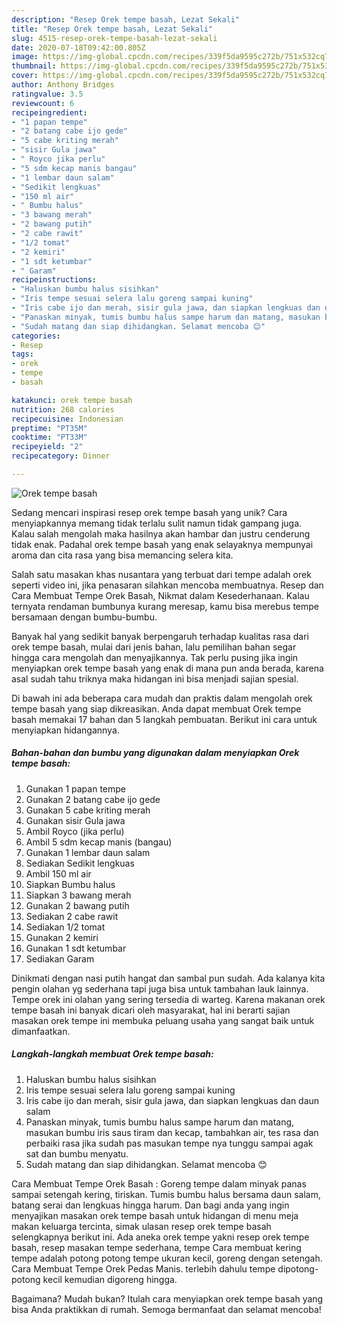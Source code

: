 ```yaml
---
description: "Resep Orek tempe basah, Lezat Sekali"
title: "Resep Orek tempe basah, Lezat Sekali"
slug: 4515-resep-orek-tempe-basah-lezat-sekali
date: 2020-07-18T09:42:00.805Z
image: https://img-global.cpcdn.com/recipes/339f5da9595c272b/751x532cq70/orek-tempe-basah-foto-resep-utama.jpg
thumbnail: https://img-global.cpcdn.com/recipes/339f5da9595c272b/751x532cq70/orek-tempe-basah-foto-resep-utama.jpg
cover: https://img-global.cpcdn.com/recipes/339f5da9595c272b/751x532cq70/orek-tempe-basah-foto-resep-utama.jpg
author: Anthony Bridges
ratingvalue: 3.5
reviewcount: 6
recipeingredient:
- "1 papan tempe"
- "2 batang cabe ijo gede"
- "5 cabe kriting merah"
- "sisir Gula jawa"
- " Royco jika perlu"
- "5 sdm kecap manis bangau"
- "1 lembar daun salam"
- "Sedikit lengkuas"
- "150 ml air"
- " Bumbu halus"
- "3 bawang merah"
- "2 bawang putih"
- "2 cabe rawit"
- "1/2 tomat"
- "2 kemiri"
- "1 sdt ketumbar"
- " Garam"
recipeinstructions:
- "Haluskan bumbu halus sisihkan"
- "Iris tempe sesuai selera lalu goreng sampai kuning"
- "Iris cabe ijo dan merah, sisir gula jawa, dan siapkan lengkuas dan daun salam"
- "Panaskan minyak, tumis bumbu halus sampe harum dan matang, masukan bumbu iris saus tiram dan kecap, tambahkan air, tes rasa dan perbaiki rasa jika sudah pas masukan tempe nya tunggu sampai agak sat dan bumbu menyatu."
- "Sudah matang dan siap dihidangkan. Selamat mencoba 😊"
categories:
- Resep
tags:
- orek
- tempe
- basah

katakunci: orek tempe basah 
nutrition: 268 calories
recipecuisine: Indonesian
preptime: "PT35M"
cooktime: "PT33M"
recipeyield: "2"
recipecategory: Dinner

---
```



![Orek tempe basah](https://img-global.cpcdn.com/recipes/339f5da9595c272b/751x532cq70/orek-tempe-basah-foto-resep-utama.jpg)

Sedang mencari inspirasi resep orek tempe basah yang unik? Cara menyiapkannya memang tidak terlalu sulit namun tidak gampang juga. Kalau salah mengolah maka hasilnya akan hambar dan justru cenderung tidak enak. Padahal orek tempe basah yang enak selayaknya mempunyai aroma dan cita rasa yang bisa memancing selera kita.

Salah satu masakan khas nusantara yang terbuat dari tempe adalah orek seperti video ini, jika penasaran silahkan mencoba membuatnya. Resep dan Cara Membuat Tempe Orek Basah, Nikmat dalam Kesederhanaan. Kalau ternyata rendaman bumbunya kurang meresap, kamu bisa merebus tempe bersamaan dengan bumbu-bumbu.

Banyak hal yang sedikit banyak berpengaruh terhadap kualitas rasa dari orek tempe basah, mulai dari jenis bahan, lalu pemilihan bahan segar hingga cara mengolah dan menyajikannya. Tak perlu pusing jika ingin menyiapkan orek tempe basah yang enak di mana pun anda berada, karena asal sudah tahu triknya maka hidangan ini bisa menjadi sajian spesial.


Di bawah ini ada beberapa cara mudah dan praktis dalam mengolah orek tempe basah yang siap dikreasikan. Anda dapat membuat Orek tempe basah memakai 17 bahan dan 5 langkah pembuatan. Berikut ini cara untuk menyiapkan hidangannya.

<!--inarticleads1-->

##### Bahan-bahan dan bumbu yang digunakan dalam menyiapkan Orek tempe basah:

1. Gunakan 1 papan tempe
1. Gunakan 2 batang cabe ijo gede
1. Gunakan 5 cabe kriting merah
1. Gunakan sisir Gula jawa
1. Ambil  Royco (jika perlu)
1. Ambil 5 sdm kecap manis (bangau)
1. Gunakan 1 lembar daun salam
1. Sediakan Sedikit lengkuas
1. Ambil 150 ml air
1. Siapkan  Bumbu halus
1. Siapkan 3 bawang merah
1. Gunakan 2 bawang putih
1. Sediakan 2 cabe rawit
1. Sediakan 1/2 tomat
1. Gunakan 2 kemiri
1. Gunakan 1 sdt ketumbar
1. Sediakan  Garam


Dinikmati dengan nasi putih hangat dan sambal pun sudah. Ada kalanya kita pengin olahan yg sederhana tapi juga bisa untuk tambahan lauk lainnya. Tempe orek ini olahan yang sering tersedia di warteg. Karena makanan orek tempe basah ini banyak dicari oleh masyarakat, hal ini berarti sajian masakan orek tempe ini membuka peluang usaha yang sangat baik untuk dimanfaatkan. 

<!--inarticleads2-->

##### Langkah-langkah membuat Orek tempe basah:

1. Haluskan bumbu halus sisihkan
1. Iris tempe sesuai selera lalu goreng sampai kuning
1. Iris cabe ijo dan merah, sisir gula jawa, dan siapkan lengkuas dan daun salam
1. Panaskan minyak, tumis bumbu halus sampe harum dan matang, masukan bumbu iris saus tiram dan kecap, tambahkan air, tes rasa dan perbaiki rasa jika sudah pas masukan tempe nya tunggu sampai agak sat dan bumbu menyatu.
1. Sudah matang dan siap dihidangkan. Selamat mencoba 😊


Cara Membuat Tempe Orek Basah : Goreng tempe dalam minyak panas sampai setengah kering, tiriskan. Tumis bumbu halus bersama daun salam, batang serai dan lengkuas hingga harum. Dan bagi anda yang ingin menyajikan masakan orek tempe basah untuk hidangan di menu meja makan keluarga tercinta, simak ulasan resep orek tempe basah selengkapnya berikut ini. Ada aneka orek tempe yakni resep orek tempe basah, resep masakan tempe sederhana, tempe Cara membuat kering tempe adalah potong potong tempe ukuran kecil, goreng dengan setengah. Cara Membuat Tempe Orek Pedas Manis. terlebih dahulu tempe dipotong-potong kecil kemudian digoreng hingga. 

Bagaimana? Mudah bukan? Itulah cara menyiapkan orek tempe basah yang bisa Anda praktikkan di rumah. Semoga bermanfaat dan selamat mencoba!
